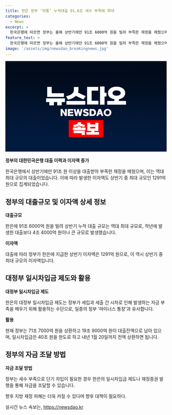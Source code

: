 ```yaml
---
title: 한은 정부 ‘마통’ 누적대출 91.6조 세수 부족에 최대
categories:
  - News
excerpt: >
  한국은행에 따르면 정부는 올해 상반기에만 91조 6000억 원을 빌려 부족한 재정을 메웠으며, 이는 역대 최대 규모다. 정부가 지급한 이자액은 1291억 원으로, 이 또한 최대 규모다. 이러한 대규모 세수 부족으로 인해 일시차입금이 발생하고 있는데, 이에 대한 우려와 대책이 요구되고 있다. 특히 작년 역대급 세수 펑크로 지방자치단체에 지급하는 지방교부세의 감액과 부동산교부세 축소로 인한 지방재정의 악화 가능성이 거론되고 있다. 정부는 이에 대한 재정대책을 마련해야 할 것으로 평가받고 있다.
feature_text: >
  한국은행에 따르면 정부는 올해 상반기에만 91조 6000억 원을 빌려 부족한 재정을 메웠으며, 이는 역대 최대 규모다. 정부가 지급한 이자액은 1291억 원으로, 이 또한 최대 규모다. 이러한 대규모 세수 부족으로 인해 일시차입금이 발생하고 있는데, 이에 대한 우려와 대책이 요구되고 있다. 특히 작년 역대급 세수 펑크로 지방자치단체에 지급하는 지방교부세의 감액과 부동산교부세 축소로 인한 지방재정의 악화 가능성이 거론되고 있다. 정부는 이에 대한 재정대책을 마련해야 할 것으로 평가받고 있다.
image: '/assets/img/newsdao_breakingnews.jpg'
---
```


<p><img src="/assets/img/newsdao_breakingnews.jpg" alt="ontimetimes 속보" /></p>

<p><b>정부의 대한민국은행 대출 이력과 이자액 증가</b></p>

<p data-ke-size="size16">한국은행에서 상반기에만 91조 원 이상을 대출받아 부족한 재정을 메웠으며, 이는 역대 최대 규모의 대출이었습니다. 이에 따라 발생한 이자액도 상반기 중 최대 규모인 1291억 원으로 집계되었습니다.</p>

<h2 data-ke-size="size26">정부의 대출규모 및 이자액 상세 정보</h2>

<p><b>대출규모</b></p>

<p data-ke-size="size16">한은에 91조 6000억 원을 빌려 상반기 누적 대출 규모는 역대 최대 규모로, 작년에 발생한 대출보다 4조 4000억 원이나 큰 규모로 발생했습니다.</p>

<p><b>이자액</b></p>

<p data-ke-size="size16">대출에 따라 정부가 한은에 지급한 상반기 이자액은 1291억 원으로, 이 역시 상반기 중 최대 규모의 이자액입니다.</p>

<h2 data-ke-size="size26">대정부 일시차입금 제도와 활용</h2>

<p><b>대정부 일시차입금 제도</b></p>

<p data-ke-size="size16">한은의 대정부 일시차입금 제도는 정부가 세입과 세출 간 시차로 인해 발생하는 자금 부족을 메우기 위해 활용하는 수단으로, 일종의 정부 '마이너스 통장'과 유사합니다.</p>

<p><b>활용</b></p>

<p data-ke-size="size16">현재 정부는 71조 7000억 원을 상환하고 19조 9000억 원이 대출잔액으로 남아 있으며, 일시차입금은 40조 원을 한도로 하고 내년 1월 20일까지 전액 상환하면 됩니다.</p>

<h2 data-ke-size="size26">정부의 자금 조달 방법</h2>

<p><b>자금 조달 방법</b></p>

<p data-ke-size="size16">정부는 세수 부족으로 단기 차입이 필요한 경우 한은의 일시차입금 제도나 재정증권 발행을 통해 자금을 조달할 수 있습니다.</p>

<p>향후 지방 재정 피해는 더욱 커질 수 있다며 향후 대책이 필요하다.</p>
실시간 뉴스 속보는, <a href="https://newsdao.kr" rel="dofollow">https://newsdao.kr</a>



